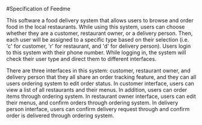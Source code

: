 #Specification of Feedme 

This software a food delivery system that allows users to browse and order food in the local restaurants. While 
using this system, users can choose whether they are a customer, restaurant owner, or a delivery person. Then, each 
user will be assigned to a specific type based on their selection (i.e. 'c' for customer, 'r' for restaurant, and 
'd' for delivery person). Users login to this system with their phone number. While logging in, the system will check 
their user type and direct them to different interfaces.

There are three interfaces in this system: customer, restaurant owner, and delivery person that they all share an 
order tracking feature, and they can all users ordering system to edit order status. In customer interface, users 
can view a list of all restaurants and their menus. In addition, users can order items through ordering system. In 
restaurant owner interface, users can edit their menus, and confirm orders through ordering system. In delivery 
person interface, users can confirm delivery request through and confirm order is delivered through ordering system.
